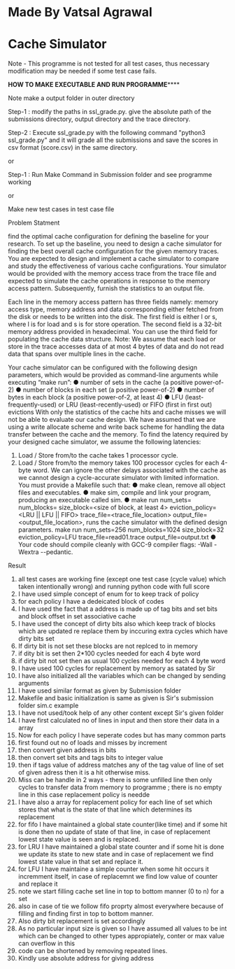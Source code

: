 
# Made By Vatsal Agrawal

# Cache Simulator
Note - This programme is not tested for all test cases, thus necessary modification may be needed if some test case fails.

**************************HOW TO MAKE EXECUTABLE AND RUN PROGRAMME******************************

Note make a output folder in outer directory

Step-1 : modify the paths in ssl_grade.py.
		 give the absolute path of the submissions directory, output directory and the trace directory.

Step-2 : Execute ssl_grade.py with the following command "python3 ssl_grade.py" and it will
		 grade all the submissions and save the scores in csv format (score.csv) in the same
		 directory.

or 

Step-1 : Run Make Command in Submission folder and see programme working

or 

Make new test cases in test case file


Problem Statment 

find the optimal cache configuration for
defining the baseline for your research. To set up the baseline, you need to design a cache simulator for
finding the best overall cache configuration for the given memory traces.
You are expected to design and implement a cache simulator to compare and study the effectiveness of
various cache configurations. Your simulator would be provided with the memory access trace from the
trace file and expected to simulate the cache operations in response to the memory access pattern.
Subsequently, furnish the statistics to an output file.

Each line in the memory access pattern has three fields namely: memory access type, memory address and
data corresponding either fetched from the disk or needs to be written into the disk. The first field is
either l or s, where l is for load and s is for store operation. The second field is a 32-bit memory address
provided in hexadecimal. You can use the third field for populating the cache data structure.
Note: We assume that each load or store in the trace accesses data of at most 4 bytes of data and do not
read data that spans over multiple lines in the cache.

Your cache simulator can be configured with the following design parameters, which would be provided
as command-line arguments while executing “make run”:
● number of sets in the cache (a positive power-of-2)
● number of blocks in each set (a positive power-of-2)
● number of bytes in each block (a positive power-of-2, at least 4)
● LFU (least-frequently-used) or LRU (least-recently-used) or FIFO (first in first out) evictions
With only the statistics of the cache hits and cache misses we will not be able to evaluate our cache
design. We have assumed that we are using a write allocate scheme and write back scheme for handling
the data transfer between the cache and the memory. To find the latency required by your designed cache
simulator, we assume the following latencies:
1. Load / Store from/to the cache takes 1 processor cycle.
2. Load / Store from/to the memory takes 100 processor cycles for each 4-byte word.
We can ignore the other delays associated with the cache as we cannot design a cycle-accurate simulator
with limited information.
You must provide a Makefile such that:
● make clean, remove all object files and executables.
● make sim, compile and link your program, producing an executable called sim.
● make run num_sets=<number of sets> num_blocks=<number of blocks in each set>
size_block=<size of block, at least 4> eviction_policy=<LRU || LFU || FIFO>
trace_file=<trace_file_location> output_file=<output_file_location>, runs the cache simulator
with the defined design parameters.
make run num_sets=256 num_blocks=1024 size_block=32 eviction_policy=LFU
trace_file=read01.trace output_file=output.txt
● Your code should compile cleanly with GCC-9 compiler flags: -Wall -Wextra --pedantic.


Result 

1) all test cases are working fine (except one test case (cycle value) which taken intentionally wrong) and running python code with full score
2) I have used simple concept of enum for to keep track of policy
3) for each policy I have a dedeicated block of codes
4) I have used the fact that a address is made up of tag bits and set bits and block offset in set associative cache
5) I have used the concept of dirty bits also which keep track of blocks which are updated re replace them by inccuring extra cycles which have dirty bits set
6) If dirty bit is not set these blocks are not replced to in memory
7) if dity bit is set then 2*100 cycles needed for each 4 byte word
8) if dirty bit not set then as usual 100 cycles needed for each 4 byte word
9) I have used 100 cycles for replacement by memory as satated by Sir
10) I have also initialized all the variables which can be changed by sending arguments
11) I have used similar format as given by Submission folder
12) Makefile and basic initialization is same as given is Sir's submission folder sim.c example
13) I have not used/took help of any other content except Sir's given folder
14) I have first calculated no of lines in input and then store their data in a array
15) Now for each policy I have seperate codes but has many common parts
16) first found out no of loads and misses by increment
17) then convert given address in bits
18) then convert set bits and tags bits to integer value
19) then if tags value of address matches any of the tag value of line of set of given adress then it is a hit otherwise miss.
20) Miss can be handle in 2 ways - there is some unfilled line then only cycles to transfer data from memory to programme ; there is no empty line in this case replacement policy is needde
21) I have also a array for replacement policy for each line of set which stores that what is the state of that line which determines its replacement
22) for fifo I have maintained a global state counter(like time) and if some hit is done then no update of state of that line, in case of replacement lowest state value is seen and is replaced.
23) for LRU I have maintained a global state counter and if some hit is done we update its state to new state and in case of replacement we find lowest state value in that set and replace it.
24) for LFU I have maintaine a simple counter when some hit occurs it incremment itself, in case of replacemnt we find low value of counter and replace it
25) note we start filling cache set line in top to bottom manner (0 to n) for a set 
26) also in case of tie we follow fifo proprty almost everywhere because of filling and finding first in top to bottom manner.
27) Also dirty bit replacement is set accordingly
28) As no particular input size is given so I have assumed all values to be int which can be changed to other types appropiately,  conter or max value can overflow in this
29) code can be shortened by removing repeated lines.
30) Kindly use absolute address for giving address
